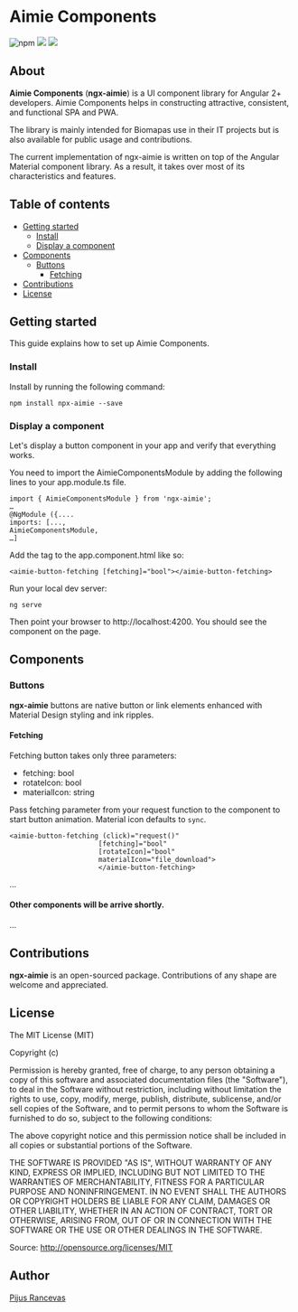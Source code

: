 # Aimie Components

![npm](https://aleen42.github.io/badges/src/npm.svg) ![](https://img.shields.io/npm/v/ngx-aimie) ![](https://img.shields.io/npm/dt/ngx-aimie)

## About
<strong>Aimie Components</strong> (<strong>ngx-aimie</strong>) is a UI component library for Angular 2+ developers.
Aimie Components helps in constructing attractive, consistent, and functional SPA and PWA.

The library is mainly intended for Biomapas use in their IT projects but is also available for public usage and contributions.

The current implementation of ngx-aimie is written on top of the Angular Material component library. As a result, it takes over most of its characteristics and features.

## Table of contents
- [Getting started](##Getting%201%20started)
  * [Install](###Install)
  * [Display a component](###Display%201%20a%201%20component)
- [Components](##Components)
  * [Buttons](###Buttons)
    + [Fetching](####Fetching)
- [Contributions](##Contributions)
- [License](##License)

<!-- toc -->

## Getting started
This guide explains how to set up Aimie Components.

### Install
Install by running the following command:

```
npm install npx-aimie --save
```

### Display a component
Let's display a button component in your app and verify that everything works.

You need to import the AimieComponentsModule by adding the following lines to your app.module.ts file.

```
import { AimieComponentsModule } from 'ngx-aimie';
…
@NgModule ({....
imports: [...,
AimieComponentsModule,
…]
```

Add the <aimie-button-fetching> tag to the app.component.html like so:

```
<aimie-button-fetching [fetching]="bool"></aimie-button-fetching>
```

Run your local dev server:
```
ng serve
```

Then point your browser to http://localhost:4200.
You should see the <aimie-button-fetching> component on the page.

## Components
### Buttons
<strong>ngx-aimie</strong> buttons are native button or link elements enhanced with Material Design styling and ink ripples.

#### Fetching

Fetching button takes only three parameters:
* fetching: bool
* rotateIcon: bool
* materialIcon: string

Pass fetching parameter from your request function to the component to start button animation.
Material icon defaults to `sync`.
```
<aimie-button-fetching (click)="request()" 
                      [fetching]="bool"
                      [rotateIcon]="bool"
                      materialIcon="file_download">
                      </aimie-button-fetching>
```

...

#### Other components will be arrive shortly.

...


## Contributions
<strong>ngx-aimie</strong> is an open-sourced package. Contributions of any shape are welcome and appreciated.

## License
The MIT License (MIT)

Copyright (c)

Permission is hereby granted, free of charge, to any person obtaining a copy of this software and associated documentation files (the "Software"), to deal in the Software without restriction, including without limitation the rights to use, copy, modify, merge, publish, distribute, sublicense, and/or sell copies of the Software, and to permit persons to whom the Software is furnished to do so, subject to the following conditions:

The above copyright notice and this permission notice shall be included in all copies or substantial portions of the Software.

THE SOFTWARE IS PROVIDED "AS IS", WITHOUT WARRANTY OF ANY KIND, EXPRESS OR IMPLIED, INCLUDING BUT NOT LIMITED TO THE WARRANTIES OF MERCHANTABILITY, FITNESS FOR A PARTICULAR PURPOSE AND NONINFRINGEMENT. IN NO EVENT SHALL THE AUTHORS OR COPYRIGHT HOLDERS BE LIABLE FOR ANY CLAIM, DAMAGES OR OTHER LIABILITY, WHETHER IN AN ACTION OF CONTRACT, TORT OR OTHERWISE, ARISING FROM, OUT OF OR IN CONNECTION WITH THE SOFTWARE OR THE USE OR OTHER DEALINGS IN THE SOFTWARE.

Source: http://opensource.org/licenses/MIT

## Author
[Pijus Rancevas](https://github.com/pijus-r)
